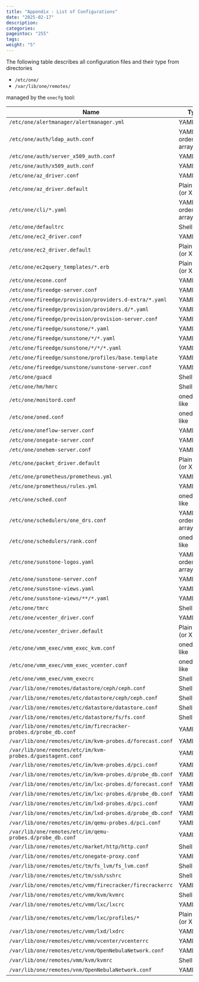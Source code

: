 ```yaml
---
title: "Appendix - List of Configurations"
date: "2025-02-17"
description:
categories:
pageintoc: "255"
tags:
weight: "5"
---
```


<a id="cfg-files"></a>

<!--# Appendix - List of Configuration Files -->

The following table describes all configuration files and their type from directories

- `/etc/one/`
- `/var/lib/one/remotes/`

managed by the `onecfg` tool:

| Name                                                             | Type                   |
| ---------------------------------------------------------------- | ---------------------- |
| `/etc/one/alertmanager/alertmanager.yml`                         | YAML                   |
| `/etc/one/auth/ldap_auth.conf`                                   | YAML w/ ordered arrays |
| `/etc/one/auth/server_x509_auth.conf`                            | YAML                   |
| `/etc/one/auth/x509_auth.conf`                                   | YAML                   |
| `/etc/one/az_driver.conf`                                        | YAML                   |
| `/etc/one/az_driver.default`                                     | Plain file (or XML)    |
| `/etc/one/cli/*.yaml`                                            | YAML w/ ordered arrays |
| `/etc/one/defaultrc`                                             | Shell                  |
| `/etc/one/ec2_driver.conf`                                       | YAML                   |
| `/etc/one/ec2_driver.default`                                    | Plain file (or XML)    |
| `/etc/one/ec2query_templates/*.erb`                              | Plain file (or XML)    |
| `/etc/one/econe.conf`                                            | YAML                   |
| `/etc/one/fireedge-server.conf`                                  | YAML                   |
| `/etc/one/fireedge/provision/providers.d-extra/*.yaml`           | YAML                   |
| `/etc/one/fireedge/provision/providers.d/*.yaml`                 | YAML                   |
| `/etc/one/fireedge/provision/provision-server.conf`              | YAML                   |
| `/etc/one/fireedge/sunstone/*.yaml`                              | YAML                   |
| `/etc/one/fireedge/sunstone/*/*.yaml`                            | YAML                   |
| `/etc/one/fireedge/sunstone/*/*/*.yaml`                          | YAML                   |
| `/etc/one/fireedge/sunstone/profiles/base.template`              | YAML                   |
| `/etc/one/fireedge/sunstone/sunstone-server.conf`                | YAML                   |
| `/etc/one/guacd`                                                 | Shell                  |
| `/etc/one/hm/hmrc`                                               | Shell                  |
| `/etc/one/monitord.conf`                                         | oned.conf-like         |
| `/etc/one/oned.conf`                                             | oned.conf-like         |
| `/etc/one/oneflow-server.conf`                                   | YAML                   |
| `/etc/one/onegate-server.conf`                                   | YAML                   |
| `/etc/one/onehem-server.conf`                                    | YAML                   |
| `/etc/one/packet_driver.default`                                 | Plain file (or XML)    |
| `/etc/one/prometheus/prometheus.yml`                             | YAML                   |
| `/etc/one/prometheus/rules.yml`                                  | YAML                   |
| `/etc/one/sched.conf`                                            | oned.conf-like         |
| `/etc/one/schedulers/one_drs.conf`                               | YAML w/ ordered arrays |
| `/etc/one/schedulers/rank.conf`                                  | oned.conf-like         |
| `/etc/one/sunstone-logos.yaml`                                   | YAML w/ ordered arrays |
| `/etc/one/sunstone-server.conf`                                  | YAML                   |
| `/etc/one/sunstone-views.yaml`                                   | YAML                   |
| `/etc/one/sunstone-views/**/*.yaml`                              | YAML                   |
| `/etc/one/tmrc`                                                  | Shell                  |
| `/etc/one/vcenter_driver.conf`                                   | YAML                   |
| `/etc/one/vcenter_driver.default`                                | Plain file (or XML)    |
| `/etc/one/vmm_exec/vmm_exec_kvm.conf`                            | oned.conf-like         |
| `/etc/one/vmm_exec/vmm_exec_vcenter.conf`                        | oned.conf-like         |
| `/etc/one/vmm_exec/vmm_execrc`                                   | Shell                  |
| `/var/lib/one/remotes/datastore/ceph/ceph.conf`                  | Shell                  |
| `/var/lib/one/remotes/etc/datastore/ceph/ceph.conf`              | Shell                  |
| `/var/lib/one/remotes/etc/datastore/datastore.conf`              | Shell                  |
| `/var/lib/one/remotes/etc/datastore/fs/fs.conf`                  | Shell                  |
| `/var/lib/one/remotes/etc/im/firecracker-probes.d/probe_db.conf` | YAML                   |
| `/var/lib/one/remotes/etc/im/kvm-probes.d/forecast.conf`         | YAML                   |
| `/var/lib/one/remotes/etc/im/kvm-probes.d/guestagent.conf`       | YAML                   |
| `/var/lib/one/remotes/etc/im/kvm-probes.d/pci.conf`              | YAML                   |
| `/var/lib/one/remotes/etc/im/kvm-probes.d/probe_db.conf`         | YAML                   |
| `/var/lib/one/remotes/etc/im/lxc-probes.d/forecast.conf`         | YAML                   |
| `/var/lib/one/remotes/etc/im/lxc-probes.d/probe_db.conf`         | YAML                   |
| `/var/lib/one/remotes/etc/im/lxd-probes.d/pci.conf`              | YAML                   |
| `/var/lib/one/remotes/etc/im/lxd-probes.d/probe_db.conf`         | YAML                   |
| `/var/lib/one/remotes/etc/im/qemu-probes.d/pci.conf`             | YAML                   |
| `/var/lib/one/remotes/etc/im/qemu-probes.d/probe_db.conf`        | YAML                   |
| `/var/lib/one/remotes/etc/market/http/http.conf`                 | Shell                  |
| `/var/lib/one/remotes/etc/onegate-proxy.conf`                    | YAML                   |
| `/var/lib/one/remotes/etc/tm/fs_lvm/fs_lvm.conf`                 | Shell                  |
| `/var/lib/one/remotes/etc/tm/ssh/sshrc`                          | Shell                  |
| `/var/lib/one/remotes/etc/vmm/firecracker/firecrackerrc`         | YAML                   |
| `/var/lib/one/remotes/etc/vmm/kvm/kvmrc`                         | Shell                  |
| `/var/lib/one/remotes/etc/vmm/lxc/lxcrc`                         | YAML                   |
| `/var/lib/one/remotes/etc/vmm/lxc/profiles/*`                    | Plain file (or XML)    |
| `/var/lib/one/remotes/etc/vmm/lxd/lxdrc`                         | YAML                   |
| `/var/lib/one/remotes/etc/vmm/vcenter/vcenterrc`                 | YAML                   |
| `/var/lib/one/remotes/etc/vnm/OpenNebulaNetwork.conf`            | YAML                   |
| `/var/lib/one/remotes/vmm/kvm/kvmrc`                             | Shell                  |
| `/var/lib/one/remotes/vnm/OpenNebulaNetwork.conf`                | YAML                   |
